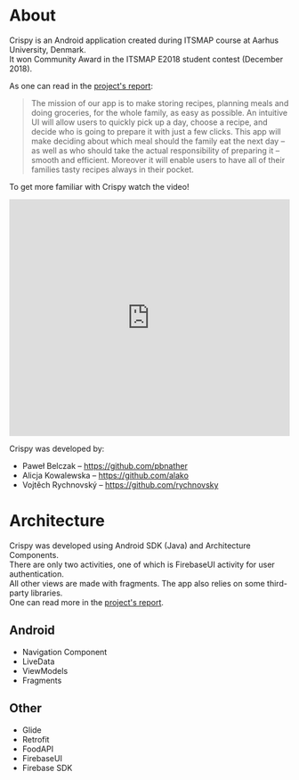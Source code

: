 # About

Crispy is an Android application created during ITSMAP course at Aarhus University, Denmark.  
It won Community Award in the ITSMAP E2018 student contest (December 2018).

As one can read in the [project's report](https://github.com/pbnather/Crispy/blob/master/docs/Crispy_Project_Report.pdf):

> The mission of our app is to make storing recipes,  planning meals and doing
groceries, for the whole family, as easy as possible.  An intuitive UI will allow
users  to  quickly  pick  up  a  day,  choose  a  recipe,  and  decide  who  is  going  to
prepare  it  with  just  a  few  clicks.   This  app  will  make  deciding  about  which
meal should the family eat the next day – as well as who should take the actual
responsibility  of  preparing  it  –  smooth  and  efficient.   Moreover  it  will  enable
users to have all of their families tasty recipes always in their pocket.

To get more familiar with Crispy watch the video!

<center><iframe width="100%" height="425" src="https://www.youtube.com/embed/WvC2NzosAfE" frameborder="0" allow="autoplay; encrypted-media" allowfullscreen></iframe></center>

Crispy was developed by:
* Paweł Belczak – <https://github.com/pbnather>
* Alicja Kowalewska – <https://github.com/alako>
* Vojtěch Rychnovský – <https://github.com/rychnovsky>

# Architecture 

Crispy was developed using Android SDK (Java) and Architecture Components.  
There are only two activities, one of which is FirebaseUI activity for user authentication.  
All other views are made with fragments. The app also relies on some third-party libraries.  
One can read more in the [project's report](https://github.com/pbnather/Crispy/blob/master/docs/Crispy_Project_Report.pdf).

## Android 

* Navigation Component
* LiveData
* ViewModels
* Fragments

## Other

* Glide
* Retrofit
* FoodAPI
* FirebaseUI
* Firebase SDK
